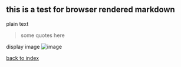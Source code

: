 ## this is a test for browser rendered markdown

plain text

> some quotes here

display image
![image](https://user-images.githubusercontent.com/3364164/225328466-f4126448-f61b-4fb4-a6ec-ed0d7a9a4ca8.png)

[back to index](#)